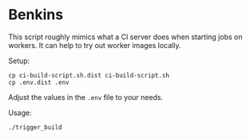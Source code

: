 # Benkins

This script roughly mimics what a CI server does when starting jobs on workers.
It can help to try out worker images locally.

Setup:

````
cp ci-build-script.sh.dist ci-build-script.sh
cp .env.dist .env
````

Adjust the values in the `.env` file to your needs.

Usage:

````
./trigger_build
````
